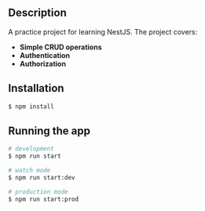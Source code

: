 

## Description

A practice project for learning NestJS.
The project covers:
- **Simple CRUD operations**
- **Authentication**
- **Authorization**

## Installation

```bash
$ npm install
```

## Running the app

```bash
# development
$ npm run start

# watch mode
$ npm run start:dev

# production mode
$ npm run start:prod
```

